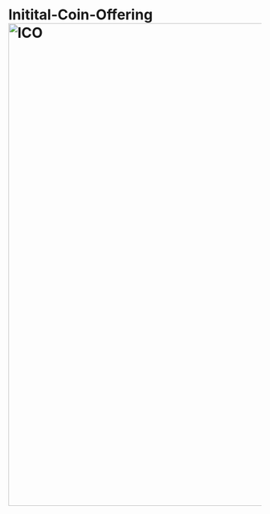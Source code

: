 # Initital-Coin-Offering<img width="960" alt="ICO" src="https://user-images.githubusercontent.com/40514053/225599123-8554c3bf-ed72-4139-9b31-350204492c1f.png">
